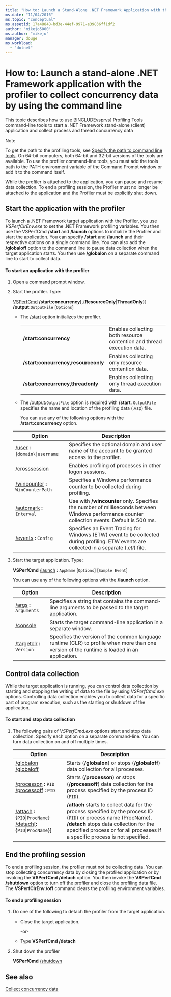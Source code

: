 ```yaml
---
title: "How to: Launch a Stand-Alone .NET Framework Application with the Profiler to Collect Concurrency Data by Using the Command Line | Microsoft Docs"
ms.date: "11/04/2016"
ms.topic: "conceptual"
ms.assetid: 17a48848-bd3e-44ef-9971-e39836ff1df2
author: "mikejo5000"
ms.author: "mikejo"
manager: douge
ms.workload: 
  - "dotnet"
---
```

# How to: Launch a stand-alone .NET Framework application with the profiler to collect concurrency data by using the command line
This topic describes how to use [!INCLUDE[vsprvs](../code-quality/includes/vsprvs_md.md)] Profiling Tools command-line tools to start a .NET Framework stand-alone (client) application and collect process and thread concurrency data  

> [!NOTE]
>  To get the path to the profiling tools, see [Specify the path to command line tools](../profiling/specifying-the-path-to-profiling-tools-command-line-tools.md). On 64-bit computers, both 64-bit and 32-bit versions of the tools are available. To use the profiler command-line tools, you must add the tools path to the PATH environment variable of the Command Prompt window or add it to the command itself.

 While the profiler is attached to the application, you can pause and resume data collection. To end a profiling session, the Profiler must no longer be attached to the application and the Profiler must be explicitly shut down.  

## Start the application with the profiler  
 To launch a .NET Framework target application with the Profiler, you use *VSPerfClrEnv.exe* to set the .NET Framework profiling variables. You then use the VSPerfCmd **/start** and **/launch** options to initialize the Profiler and start the application. You can specify **/start** and **/launch** and their respective options on a single command line. You can also add the **/globaloff** option to the command line to pause data collection when the target application starts. You then use **/globalon** on a separate command line to start to collect data.  

#### To start an application with the profiler  

1. Open a command prompt window.  

2. Start the profiler. Type:  

    [VSPerfCmd](../profiling/vsperfcmd.md) **/start:concurrency**[**,**{**ResourceOnly**&#124;**ThreadOnly**}] **/output:**`OutputFile` [`Options`]  

   - The [/start](../profiling/start.md) option initializes the profiler.  


     | | |
     |-------------------------------------| - |
     | **/start:concurrency** | Enables collecting both resource contention and thread execution data. |
     | **/start:concurrency,resourceonly** | Enables collecting only resource contention data. |
     | **/start:concurrency,threadonly** | Enables collecting only thread execution data. |


   - The [/output](../profiling/output.md)**:**`OutputFile` option is required with **/start**. `OutputFile` specifies the name and location of the profiling data (.vsp) file.  

     You can use any of the following options with the **/start:concurrency** option.  

   | Option | Description |
   | - | - |
   | [/user](../profiling/user-vsperfcmd.md) **:**[`domain\`]`username` | Specifies the optional domain and user name of the account to be granted access to the profiler. |
   | [/crosssession](../profiling/crosssession.md) | Enables profiling of processes in other logon sessions. |
   | [/wincounter](../profiling/wincounter.md) **:** `WinCounterPath` | Specifies a Windows performance counter to be collected during profiling. |
   | [/automark](../profiling/automark.md) **:** `Interval` | Use with **/wincounter** only. Specifies the number of milliseconds between Windows performance counter collection events. Default is 500 ms. |
   | [/events](../profiling/events-vsperfcmd.md) **:** `Config` | Specifies an Event Tracing for Windows (ETW) event to be collected during profiling. ETW events are collected in a separate (.*etl*) file. |


3. Start the target application. Type:  

    **VSPerfCmd**  [/launch](../profiling/launch.md) **:** `AppName` [`Options`] [`Sample Event`]  

    You can use any of the following options with the **/launch** option.  

   |Option|Description|  
   |------------|-----------------|  
   |[/args](../profiling/args.md) **:** `Arguments`|Specifies a string that contains the command-line arguments to be passed to the target application.|  
   |[/console](../profiling/console.md)|Starts the target command-line application in a separate window.|  
   |[/targetclr](../profiling/targetclr.md) **:** `Version`|Specifies the version of the common language runtime (CLR) to profile when more than one version of the runtime is loaded in an application.|  

## Control data collection  
 While the target application is running, you can control data collection by starting and stopping the writing of data to the file by using *VSPerfCmd.exe* options. Controlling data collection enables you to collect data for a specific part of program execution, such as the starting or shutdown of the application.  

#### To start and stop data collection  

1.  The following pairs of *VSPerfCmd.exe* options start and stop data collection. Specify each option on a separate command-line. You can turn data collection on and off multiple times.  

    |Option|Description|  
    |------------|-----------------|  
    |[/globalon /globaloff](../profiling/globalon-and-globaloff.md)|Starts (**/globalon**) or stops (**/globaloff**) data collection for all processes.|  
    |[/processon](../profiling/processon-and-processoff.md) **:** `PID` [/processoff](../profiling/processon-and-processoff.md) **:** `PID`|Starts (**/processon**) or stops (**/processoff**) data collection for the process specified by the process ID (`PID`).|  
    |[/attach](../profiling/attach.md) **:**{`PID`&#124;`ProcName`} [/detach](../profiling/detach.md)[**:**{`PID`&#124;`ProcName`}]|**/attach** starts to collect data for the process specified by the process ID (`PID`) or process name (ProcName). **/detach** stops data collection for the specified process or for all processes if a specific process is not specified.|  

## End the profiling session  
 To end a profiling session, the profiler must not be collecting data. You can stop collecting concurrency data by closing the profiled application or by invoking the **VSPerfCmd /detach** option. You then invoke the **VSPerfCmd /shutdown** option to turn off the profiler and close the profiling data file. The **VSPerfClrEnv /off** command clears the profiling environment variables.  

#### To end a profiling session  

1.  Do one of the following to detach the profiler from the target application.  

    -   Close the target application.  

         -or-  

    -   Type **VSPerfCmd /detach**  

2.  Shut down the profiler  

     **VSPerfCmd**  [/shutdown](../profiling/shutdown.md)  

## See also  
 [Collect concurrency data](../profiling/collecting-concurrency-data-for-stand-alone-applications.md)